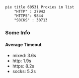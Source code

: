 
```mermaid
pie title 60531 Proxies in list
    "HTTP" : 27942
    "HTTPS": 9844
    "SOCKS" : 30713
```

### Some Info
#### Average Timeout

- mixed: 3.6s
- http: 1.9s
- https: 8.2s
- socks: 5.2s